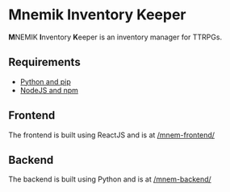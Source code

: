 # Mnemik Inventory Keeper
**M**NEMIK **I**nventory **K**eeper is an inventory manager for TTRPGs.
## Requirements
- [Python and pip](https://packaging.python.org/en/latest/tutorials/installing-packages/)
- [NodeJS and npm](https://docs.npmjs.com/downloading-and-installing-node-js-and-npm/)
##  Frontend
The frontend is built using ReactJS and is at [/mnem-frontend/](/mnem-frontend/)
## Backend
The backend is built using Python and is at [/mnem-backend/](/mnem-backend/)